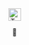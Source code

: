 <div align="center" >

  <!-- Image -->
  <img src="https://typst.app/favicon.ico" alt="Typst logo" width="25" height="25"/>

  <!-- Emoji -->
  🚀

</div>
